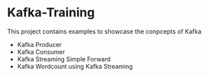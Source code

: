 # Kafka-Training

This project contains examples to showcase the conpcepts of Kafka

- Kafka Producer
- Kafka Consumer
- Kafka Streaming Simple Forward
- Kafka Wordcount using Kafka Streaming
